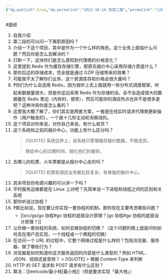 ```yaml
---
{"dg-publish":true,"dg-permalink":"2022-10-14 百度二面","permalink":"/2022-10-14 百度二面/"}
---
```



#面经

1. 自我介绍
2. 第二段的可以问一下离职原因吗？
3. 介绍一下这个项目，其中是作为一个什么样的角色，这个业务上面临什么问题？然后你是怎么去解决的？
4. 打断一下，这块你们是怎么感知到代理商的价格变化？
5. 这里提到 Redis 作为缓存存储引擎，那原先报价中心采用存储介质是什么？
6. 那你后边的存储成本，完全就是通过 GZIP 压缩带来的效果？
7. 可能我不太了解你们业务，这个房源库存和价格会很大量吗？
8. ❓你们为什么会选用 Redis，因为我听上去上面就用一些分布式调度框架，听起来数据量很大，但是你这边采用 Redis 作为存储的话，会不会造成很大的数据量在 Redis 里边（内存的，很贵），然后可能你的酒店热点也并不是很多是吧？这种冲突你是怎么看的？
9. 这里我大概了解了，你们其实是两套方案，一套是在线实时请求代理商更新操作（用户触发的），一个是十几秒主动轮询离线的。
10. 这个项目对你来说，对你自己来说，有什么收货？
11. 这个系统和之前的报价中心，功能上有什么区分吗？
	> [!QUOTE] 
	> 系统边界上，该系统只管理缓存报价数据，不做选货。
	> 
	> 降低中心的过期时间，弱化他们的缓存。
12. 去哪儿的机票、火车票都是从报价中心走的吗？
	> [!QUOTE] 
	> 机票和酒店业务都比较复杂，有单独的报价中心。
13. 其余项目你有感兴趣的可以讲一下吗？
14. 平时服务运维都是在 Linux 上对吧？先简单说一下进程和线程之间的区别和关系吧
15. 那你听说过协程？
16. ❓那比如说，现在要让你实现一套协程的机制，那你现在主要考虑哪些问题？
	- [[src/go/go 协程#go 协程的底层设计原理？\|go 协程#go 协程的底层设计原理？]]
17. 让你做一套协程的系统，如何去做协程的切换？（这个问题的根上就是问你如何去在用户态实现，一个线程或一个携程的切换）
18. 在访问一个 URL 的过程中，它整个网络过程是什么样的？包括浏览器、服务器、做了哪些行为？
19.  浏览器是如何知道你这次服务返回的内容是什么类型的？例如 HTML、JSON、视频还是音频？
	> [!QUOTE] 
	> 根据 Content-Type 来判断
20. HTTP 的 GET 请求和 POST 请求有什么区别？
21. 算法：[[leetcode/最小栈\|最小栈]]（但是要求实现「最大栈」）